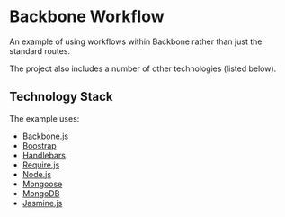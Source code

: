 # Backbone Workflow

An example of using workflows within Backbone rather than just the standard routes.

The project also includes a number of other technologies (listed below).

## Technology Stack

The example uses:

* [Backbone.js](http://backbonejs.org/)
* [Boostrap](http://getbootstrap.com/)
* [Handlebars](http://handlebarsjs.com/)
* [Require.js](http://requirejs.org/)
* [Node.js](http://nodejs.org/)
* [Mongoose](http://mongoosejs.com/)
* [MongoDB](http://www.mongodb.org/)
* [Jasmine.js](https://jasmine.github.io/)
